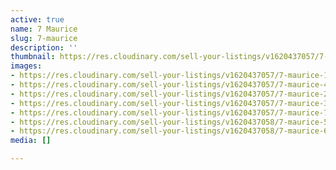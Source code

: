 ```yaml
---
active: true
name: 7 Maurice
slug: 7-maurice
description: ''
thumbnail: https://res.cloudinary.com/sell-your-listings/v1620437057/7-maurice-7_lkxx7r.jpg
images:
- https://res.cloudinary.com/sell-your-listings/v1620437057/7-maurice-1_pk3jfx.jpg
- https://res.cloudinary.com/sell-your-listings/v1620437057/7-maurice-4_n7upad.jpg
- https://res.cloudinary.com/sell-your-listings/v1620437057/7-maurice-2_umrifp.jpg
- https://res.cloudinary.com/sell-your-listings/v1620437057/7-maurice-3_tmcwbu.jpg
- https://res.cloudinary.com/sell-your-listings/v1620437057/7-maurice-7_lkxx7r.jpg
- https://res.cloudinary.com/sell-your-listings/v1620437058/7-maurice-5_yhclno.jpg
- https://res.cloudinary.com/sell-your-listings/v1620437058/7-maurice-6_epgofn.jpg
media: []

---
```


